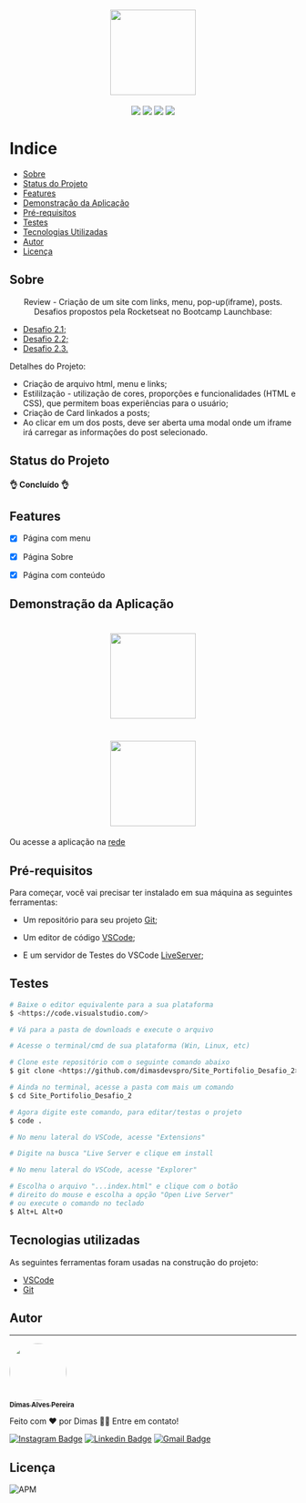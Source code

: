 <h1 align="center"><img src="https://github.com/dimasdevspro/reviewFrontEnd/blob/master/LogoReviewFrontEnd.gif" height="150" weigth="150"></h1>

<p align="center"><img src="https://img.shields.io/badge/<HTML>-<green>"> <img src="https://img.shields.io/badge/<CSS>-<green>"> <img src="https://img.shields.io/badge/<Javascript>-<green>"> <img src="https://img.shields.io/badge/<NodeJs>-<green>"></p>

<h1 align="center>ReviewFrontEnd</h1>

# Indice

- [Sobre](#-sobre)
- [Status do Projeto](#-status-do-projeto)
- [Features](#-features)
- [Demonstração da Aplicação](#-demonstração-da-aplicação)
- [Pré-requisitos](#-pré-requisitos)
- [Testes](#-testes)
- [Tecnologias Utilizadas](#-tecnologias-utilizadas)
- [Autor](#-autor)
- [Licença](#-licença)


## Sobre

<p align="center">Review - Criação de um site com links, menu, pop-up(iframe), posts. Desafios propostos pela Rocketseat no Bootcamp Launchbase:</p>
<ul >
 <li><a href="https://github.com/rocketseat-education/bootcamp-launchbase-desafios-02/blob/master/desafios/02-1-primeiro-html.md" target="_blank">Desafio 2.1;</a></li>
 <li><a href="https://github.com/rocketseat-education/bootcamp-launchbase-desafios-02/blob/master/desafios/02-2-pagina-descricao.md">Desafio 2.2;</a></li>
<li><a href="https://github.com/rocketseat-education/bootcamp-launchbase-desafios-02/blob/master/desafios/02-3-pagina-cursos-e-iframe.md" target="_blank">Desafio 2.3.</a></li>
</ul>
<p>Detalhes do Projeto:</p>
<ul>
 <li>Criação de arquivo html, menu e links;</li>
 <li>Estililzação - utilização de cores, proporções e funcionalidades (HTML e CSS), que permitem boas experiências para o usuário;</li>
 <li>Criação de Card linkados a posts;</li>
 <li>Ao clicar em um dos posts, deve ser aberta uma modal onde um iframe irá carregar as informações do post selecionado.</li>
</ul>


## Status do Projeto

<h4> 
	👌 Concluído 👌
</h4>


## Features

- [x] Página com menu
- [x] Página Sobre
- [x] Página com conteúdo


## Demonstração da Aplicação

<h1 align="center"><img src="https://github.com/dimasdevspro/reviewFrontEnd/blob/master/site_apli_p1_1.png" height="150" weigth="150"></h1>

<h1 align="center"><img src="https://github.com/dimasdevspro/reviewFrontEnd/blob/master/site_apli_p1_2.png" height="150" weigth="150"></h1>

Ou acesse a aplicação na <a href="https://dimasdevspro.github.io/Projeto%201%20-%20Portfolio/d2_1_index.html" target="_blank">rede</a>

## Pré-requisitos

Para começar, você vai precisar ter instalado em sua máquina as seguintes ferramentas:

- Um repositório para seu projeto [Git](https://git-scm.com);

- Um editor de código [VSCode](https://code.visualstudio.com/);

- E um servidor de Testes do VSCode [LiveServer](https://ritwickdey.github.io/vscode-live-server/);


## Testes


```bash
# Baixe o editor equivalente para a sua plataforma
$ <https://code.visualstudio.com/>

# Vá para a pasta de downloads e execute o arquivo

# Acesse o terminal/cmd de sua plataforma (Win, Linux, etc)

# Clone este repositório com o seguinte comando abaixo
$ git clone <https://github.com/dimasdevspro/Site_Portifolio_Desafio_2>

# Ainda no terminal, acesse a pasta com mais um comando
$ cd Site_Portifolio_Desafio_2

# Agora digite este comando, para editar/testas o projeto
$ code .

# No menu lateral do VSCode, acesse "Extensions"

# Digite na busca "Live Server e clique em install

# No menu lateral do VSCode, acesse "Explorer"

# Escolha o arquivo "...index.html" e clique com o botão
# direito do mouse e escolha a opção "Open Live Server"
# ou execute o comando no teclado
$ Alt+L Alt+O

```


## Tecnologias utilizadas

As seguintes ferramentas foram usadas na construção do projeto:

- [VSCode](https://code.visualstudio.com/)
- [Git](https://git-scm.com)


## Autor

---

<a href="https://github.com/dimasdevspro">
 <img style="border-radius: 50%;" src="https://avatars1.githubusercontent.com/u/53888623?s=460&u=3c88fc42c7a0dc90293f9480a4288bf2f6a09396&v=4" width="100px;" alt=""/>
 <br />
 <sub><b>Dimas Alves Pereira</b></sub></a> <a href="https://github.com/dimasdevspro" title="Github"></a>


Feito com ❤️ por Dimas 👋🏽 Entre em contato!

[![Instagram Badge](https://img.shields.io/badge/-@dimasdevspro-f09433?style=flat-square&labelColor=f09433&logo=instagram&logoColor=white&link=https://www.instagram.com/dimasdevspro/)](https://www.instagram.com/dimasdevspro/) [![Linkedin Badge](https://img.shields.io/badge/-Dimas-blue?style=flat-square&logo=Linkedin&logoColor=white&link=https://www.linkedin.com/in/dimas_apereira/)](https://www.linkedin.com/in/dimas-apereira/) 
[![Gmail Badge](https://img.shields.io/badge/-dimasdevspro@gmail.com-c14438?style=flat-square&logo=Gmail&logoColor=white&link=mailto:dimasdevspro@gmail.com)](mailto:dimasdevspro@gmail.com)


## Licença

<img alt="APM" src="https://img.shields.io/apm/l/vim-mode">